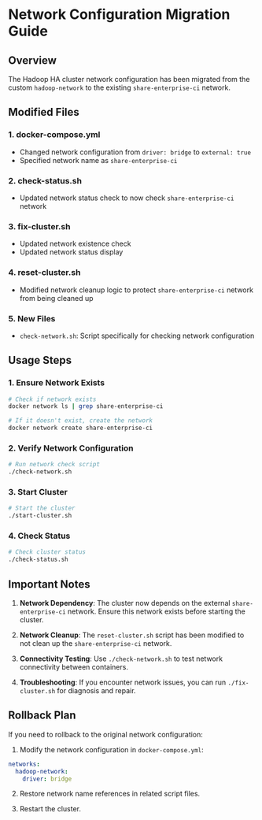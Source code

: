 # Network Configuration Migration Guide

## Overview

The Hadoop HA cluster network configuration has been migrated from the custom `hadoop-network` to the existing `share-enterprise-ci` network.

## Modified Files

### 1. docker-compose.yml
- Changed network configuration from `driver: bridge` to `external: true`
- Specified network name as `share-enterprise-ci`

### 2. check-status.sh
- Updated network status check to now check `share-enterprise-ci` network

### 3. fix-cluster.sh
- Updated network existence check
- Updated network status display

### 4. reset-cluster.sh
- Modified network cleanup logic to protect `share-enterprise-ci` network from being cleaned up

### 5. New Files
- `check-network.sh`: Script specifically for checking network configuration

## Usage Steps

### 1. Ensure Network Exists
```bash
# Check if network exists
docker network ls | grep share-enterprise-ci

# If it doesn't exist, create the network
docker network create share-enterprise-ci
```

### 2. Verify Network Configuration
```bash
# Run network check script
./check-network.sh
```

### 3. Start Cluster
```bash
# Start the cluster
./start-cluster.sh
```

### 4. Check Status
```bash
# Check cluster status
./check-status.sh
```

## Important Notes

1. **Network Dependency**: The cluster now depends on the external `share-enterprise-ci` network. Ensure this network exists before starting the cluster.

2. **Network Cleanup**: The `reset-cluster.sh` script has been modified to not clean up the `share-enterprise-ci` network.

3. **Connectivity Testing**: Use `./check-network.sh` to test network connectivity between containers.

4. **Troubleshooting**: If you encounter network issues, you can run `./fix-cluster.sh` for diagnosis and repair.

## Rollback Plan

If you need to rollback to the original network configuration:

1. Modify the network configuration in `docker-compose.yml`:
```yaml
networks:
  hadoop-network:
    driver: bridge
```

2. Restore network name references in related script files.

3. Restart the cluster. 